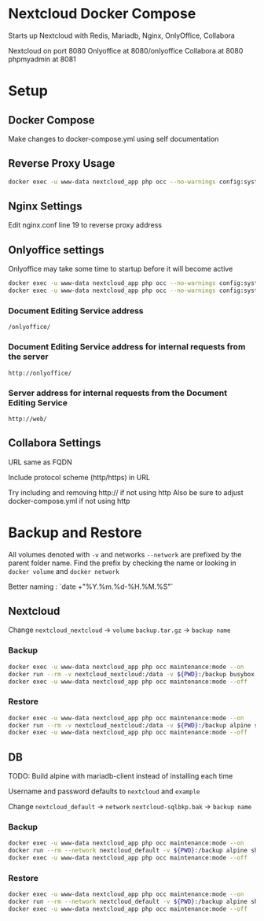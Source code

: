 # Nextcloud Docker Compose

Starts up Nextcloud with Redis, Mariadb, Nginx, OnlyOffice, Collabora

Nextcloud on port 8080
Onlyoffice at 8080/onlyoffice
Collabora at 8080
phpmyadmin at 8081

# Setup
## Docker Compose

Make changes to docker-compose.yml using self documentation

## Reverse Proxy Usage

```bash
docker exec -u www-data nextcloud_app php occ --no-warnings config:system:set trusted_domains 2 --value="sub.example.com"
```

## Nginx Settings

Edit nginx.conf line 19 to reverse proxy address


## Onlyoffice settings

Onlyoffice may take some time to startup before it will become active

```bash
docker exec -u www-data nextcloud_app php occ --no-warnings config:system:set allow_local_remote_servers --value=true
docker exec -u www-data nextcloud_app php occ --no-warnings config:system:set trusted_domains 1 --value="web"
```

### Document Editing Service address

`/onlyoffice/`

### Document Editing Service address for internal requests from the server

`http://onlyoffice/`

### Server address for internal requests from the Document Editing Service

`http://web/`

## Collabora Settings

URL same as FQDN

Include protocol scheme (http/https) in URL

Try including and removing http:// if not using http
Also be sure to adjust docker-compose.yml if not using http


# Backup and Restore

All volumes denoted with `-v` and networks `--network` are prefixed by the parent folder name.
Find the prefix by checking the name or looking in `docker volume` and `docker network`


Better naming : \`date +"%Y.%m.%d-%H.%M.%S"\`


## Nextcloud

Change 
`nextcloud_nextcloud` -> `volume`
`backup.tar.gz` -> `backup name`

### Backup

```bash
docker exec -u www-data nextcloud_app php occ maintenance:mode --on
docker run --rm -v nextcloud_nextcloud:/data -v ${PWD}:/backup busybox tar zcvf /backup/backup.tar.gz /data > /dev/null 2>&1
docker exec -u www-data nextcloud_app php occ maintenance:mode --off
```

### Restore

```bash
docker exec -u www-data nextcloud_app php occ maintenance:mode --on
docker run --rm -v nextcloud_nextcloud:/data -v ${PWD}:/backup alpine sh -c "rm -rf /data/* ; tar zxvf /backup/backup.tar.gz --strip 1 -C /data;"
docker exec -u www-data nextcloud_app php occ maintenance:mode --off
```

## DB

TODO: Build alpine with mariadb-client instead of installing each time

Username and password defaults to `nextcloud` and `example`

Change 
`nextcloud_default` -> `network`
`nextcloud-sqlbkp.bak` -> `backup name`

### Backup
```bash
docker exec -u www-data nextcloud_app php occ maintenance:mode --on
docker run --rm --network nextcloud_default -v ${PWD}:/backup alpine sh -c "apk add mariadb-client ; mysqldump --single-transaction -h db -u [username] -p[password] nextcloud > /backup/nextcloud-sqlbkp.bak;"
docker exec -u www-data nextcloud_app php occ maintenance:mode --off
```

### Restore
```bash
docker exec -u www-data nextcloud_app php occ maintenance:mode --on
docker run --rm --network nextcloud_default -v ${PWD}:/backup alpine sh -c "apk add mariadb-client ; mysql -h db -u nextcloud -pexample -e \"DROP DATABASE nextcloud\" ; mysql -h db -u nextcloud -pexample -e \"CREATE DATABASE nextcloud\" ; mysql -h db -u [username] -p[password] nextcloud < /backup/nextcloud-sqlbkp.bak;"
docker exec -u www-data nextcloud_app php occ maintenance:mode --off
```
